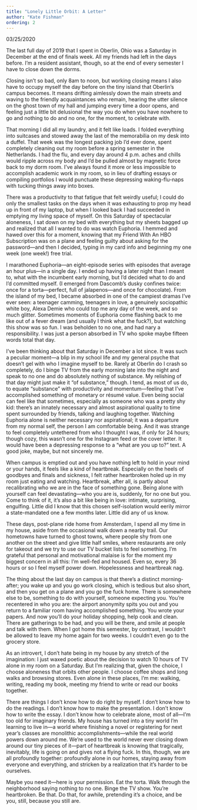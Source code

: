 ```yaml
---
title: "Lonely Little Orbit: A Letter"
author: "Kate Fishman"
ordering: 2
---
```


03/25/2020

The last full day of 2019 that I spent in Oberlin, Ohio was a Saturday in December at the end of finals week. All my friends had left in the days before. I’m a resident assistant, though, so at the end of every semester I have to close down the dorms.

Closing isn’t so bad, only 8am to noon, but working closing means I also have to occupy myself the day before on the tiny island that Oberlin’s campus becomes. It means drifting aimlessly down the main streets and waving to the friendly acquaintances who remain, hearing the utter silence on the ghost town of my hall and jumping every time a door opens, and feeling just a little bit delusional the way you do when you have nowhere to go and nothing to do and no one, for the moment, to celebrate with.

That morning I did all my laundry, and it felt like loads. I folded everything into suitcases and stowed away the last of the memorabilia on my desk into a duffel. That week was the longest packing job I’d ever done, spent completely cleaning out my room before a spring semester in the Netherlands. I had the flu, and every day around 4 p.m. aches and chills would ripple across my body and I’d be pulled almost by magnetic force back to my dorm room. I’ve always found it more or less impossible to accomplish academic work in my room, so in lieu of drafting essays or compiling portfolios I would punctuate these depressing waking-flu-naps with tucking things away into boxes.

There was a productivity to that fatigue that felt weirdly useful; I could do only the smallest tasks on the days when it was exhausting to prop my head up in front of my laptop, but when I looked back I had succeeded in emptying my living space of myself. On this Saturday of spectacular aloneness, I sat down on my bed with everything but my sheets bagged up and realized that all I wanted to do was watch Euphoria. I hemmed and hawed over this for a moment, knowing that my Friend With An HBO Subscription was on a plane and feeling guilty about asking for the password—and then I decided, typing in my card info and beginning my one week (one week!) free trial.

I marathoned Euphoria—an eight-episode series with episodes that average an hour plus—in a single day. I ended up having a later night than I meant to, what with the incumbent early morning, but I’d decided what to do and I’d committed myself. (I emerged from Dascomb’s dusky confines twice: once for a torta—perfect, full of jalapenos—and once for chocolate). From the island of my bed, I became absorbed in one of the campiest dramas I’ve ever seen: a teenager camming, teenagers in love, a genuinely sociopathic white boy, Alexa Demie who could top me any day of the week, and so much glitter. Sometimes moments of Euphoria come flashing back to me like out of a fever dream (and usually I think what the fuck?), but watching this show was so fun. I was beholden to no one, and had nary a responsibility. I was just a person absorbed in TV who spoke maybe fifteen words total that day.

I’ve been thinking about that Saturday in December a lot since. It was such a peculiar moment—a blip in my school life and my general psyche that doesn’t gel with who I imagine myself to be. Rarely at Oberlin do I crash so completely, do I binge TV from the early morning late into the night and speak to no one and do absolutely nothing of substance. My relishing of that day might just make it “of substance,” though. I tend, as most of us do, to equate “substance” with productivity and momentum—feeling that I’ve accomplished something of monetary or résumé value. Even being social can feel like that sometimes, especially as someone who was a pretty shy kid: there’s an innately necessary and almost aspirational quality to time spent surrounded by friends, talking and laughing together. Watching Euphoria alone is neither necessary nor aspirational; it was a departure from my normal self, the person I am comfortable being. And it was strange to feel completely untethered from who I thought I was, if only for 24 hours; though cozy, this wasn’t one for the Instagram feed or the cover letter. It would have been a depressing response to a “what are you up to?” text. A good joke, maybe, but not sincerely me.

When campus is emptied out and you have nothing left to hold in your mind or your hands, it feels like a kind of heartbreak. Especially on the heels of goodbyes and finals and sickness, I felt rather heartbroken holed up in my room just eating and watching. Heartbreak, after all, is partly about recalibrating who we are in the face of something gone. Being alone with yourself can feel devastating—who you are is, suddenly, for no one but you. Come to think of it, it’s also a bit like being in love: intimate, surprising, engulfing. Little did I know that this chosen self-isolation would eerily mirror a state-mandated one a few months later. Little did any of us know.

These days, post-plane ride home from Amsterdam, I spend all my time in my house, aside from the occasional walk down a nearby trail. Our hometowns have turned to ghost towns, where people shy from one another on the street and give little half smiles, where restaurants are only for takeout and we try to use our TV bucket lists to feel something. I’m grateful that personal and motivational malaise is for the moment my biggest concern in all this: I’m well-fed and housed. Even so, every 36 hours or so I feel myself power down. Hopelessness and heartbreak nag.

The thing about the last day on campus is that there’s a distinct morning-after; you wake up and you go work closing, which is tedious but also short, and then you get on a plane and you go the fuck home. There is somewhere else to be, something to do with yourself, someone expecting you. You’re recentered in who you are: the airport anonymity spits you out and you return to a familiar room having accomplished something. You wrote your papers. And now you’ll do your holiday shopping, help cook and clean. There are gatherings to be had, and you will be there, and smile at people and talk with them. When I got home this semester, by contrast, I wouldn’t be allowed to leave my home again for two weeks. I couldn’t even go to the grocery store.

As an introvert, I don’t hate being in my house by any stretch of the imagination: I just waxed poetic about the decision to watch 10 hours of TV alone in my room on a Saturday. But I’m realizing that, given the choice, I choose aloneness that orbits other people. I choose coffee shops and long walks and browsing stores. Even alone in these places, I’m me: walking, writing, reading my book, meeting my friend to write or read our books together.

There are things I don’t know how to do right by myself. I don’t know how to do the readings. I don’t know how to make the presentation. I don’t know how to write the essay. I don’t know how to celebrate alone, most of all—I’m too old for imaginary friends. My house has turned into a tiny world I’m learning to live in—a world where finishing a novel or registering for next year’s classes are monolithic accomplishments—while the real world powers down around me. We’re used to the world never ever closing down around our tiny pieces of it—part of heartbreak is knowing that tragically, inevitably, life is going on and gives not a flying fuck. In this, though, we are all profoundly together: profoundly alone in our homes, staying away from everyone and everything, and stricken by a realization that it’s harder to be ourselves.

Maybe you need it—here is your permission. Eat the torta. Walk through the neighborhood saying nothing to no one. Binge the TV show. You’re heartbroken. Be that. Do that, for awhile, pretending it’s a choice, and be you, still, because you still are.